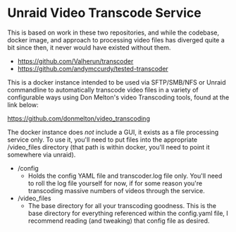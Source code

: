 # Unraid Video Transcode Service

This is based on work in these two repositories, and while the codebase, docker image, and approach
to processing video files has diverged quite a bit since then, it never would have existed without them.

* https://github.com/Valherun/transcoder
* https://github.com/andymccurdy/tested-transcoder

This is a docker instance intended to be used via SFTP/SMB/NFS or Unraid commandline to automatically
transcode video files in a variety of configurable ways using Don Melton's video Transcoding tools,
found at the link below:

https://github.com/donmelton/video_transcoding

The docker instance does _not_ include a GUI, it exists as a file processing service only.
To use it, you'll need to put files into the appropriate /video_files directory
(that path is within docker, you'll need to point it somewhere via unraid).

* /config
    - Holds the config YAML file and transcoder.log file only. You'll need to roll the log file yourself for now, if for some reason you're transcoding massive numbers of videos through the service.
* /video_files
    - The base directory for all your transcoding goodness. This is the base directory for everything referenced within the config.yaml file, I recommend reading (and tweaking) that config file as desired.
